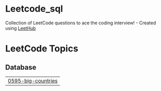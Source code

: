 # Leetcode_sql
Collection of LeetCode questions to ace the coding interview! - Created using [LeetHub](https://github.com/QasimWani/LeetHub)

<!---LeetCode Topics Start-->
# LeetCode Topics
## Database
|  |
| ------- |
| [0595-big-countries](https://github.com/Harshini-Gaddam/leetcode/tree/master/0595-big-countries) |
<!---LeetCode Topics End-->